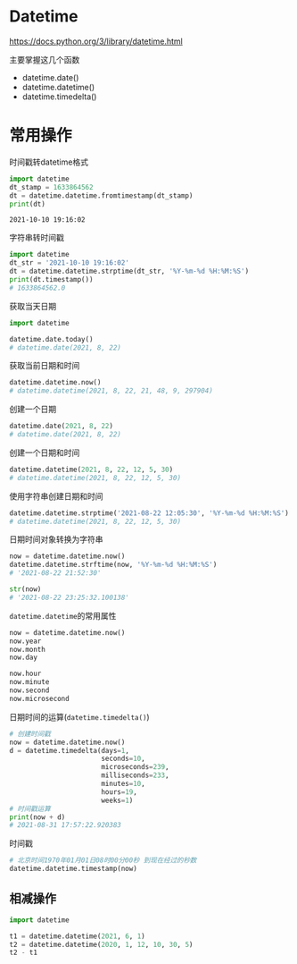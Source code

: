 # Datetime

https://docs.python.org/3/library/datetime.html

主要掌握这几个函数

- datetime.date()
- datetime.datetime()
- datetime.timedelta()

# 常用操作

时间戳转datetime格式

```python
import datetime
dt_stamp = 1633864562
dt = datetime.datetime.fromtimestamp(dt_stamp)
print(dt)
```

```
2021-10-10 19:16:02
```

字符串转时间戳

```python
import datetime
dt_str = '2021-10-10 19:16:02'
dt = datetime.datetime.strptime(dt_str, '%Y-%m-%d %H:%M:%S')
print(dt.timestamp())
# 1633864562.0
```

获取当天日期

```python
import datetime

datetime.date.today()
# datetime.date(2021, 8, 22)
```

获取当前日期和时间

```python
datetime.datetime.now()
# datetime.datetime(2021, 8, 22, 21, 48, 9, 297904)
```

创建一个日期

```python
datetime.date(2021, 8, 22)
# datetime.date(2021, 8, 22)
```

创建一个日期和时间

```python
datetime.datetime(2021, 8, 22, 12, 5, 30)
# datetime.datetime(2021, 8, 22, 12, 5, 30)
```

使用字符串创建日期和时间

```python
datetime.datetime.strptime('2021-08-22 12:05:30', '%Y-%m-%d %H:%M:%S')
# datetime.datetime(2021, 8, 22, 12, 5, 30)
```

日期时间对象转换为字符串

```python
now = datetime.datetime.now()
datetime.datetime.strftime(now, '%Y-%m-%d %H:%M:%S')
# '2021-08-22 21:52:30'

str(now)
# '2021-08-22 23:25:32.100138'
```



`datetime.datetime`的常用属性

```python
now = datetime.datetime.now()
now.year
now.month
now.day

now.hour
now.minute
now.second
now.microsecond
```



日期时间的运算(`datetime.timedelta()`)

```python
# 创建时间戳
now = datetime.datetime.now()
d = datetime.timedelta(days=1, 
                       seconds=10, 
                       microseconds=239, 
                       milliseconds=233, 
                       minutes=10,
                       hours=19, 
                       weeks=1)
# 时间戳运算
print(now + d)
# 2021-08-31 17:57:22.920383
```



时间戳

```python
# 北京时间1970年01月01日08时00分00秒 到现在经过的秒数
datetime.datetime.timestamp(now)
```

## 相减操作

```python
import datetime

t1 = datetime.datetime(2021, 6, 1)
t2 = datetime.datetime(2020, 1, 12, 10, 30, 5)
t2 - t1
```







